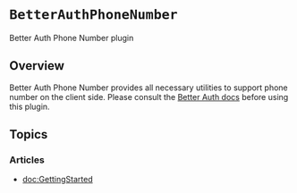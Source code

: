 # ``BetterAuthPhoneNumber``

Better Auth Phone Number plugin

## Overview

Better Auth Phone Number provides all necessary utilities to support phone number on the client side. Please consult the [Better Auth docs](https://www.better-auth.com/docs) before using this plugin.

## Topics

### Articles

- <doc:GettingStarted>
